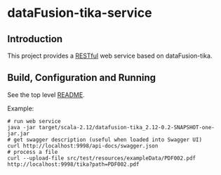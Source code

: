 # dataFusion-tika-service

## Introduction

This project provides a [RESTful](https://en.wikipedia.org/wiki/Representational_state_transfer) web service based on dataFusion-tika.

## Build, Configuration and Running

See the top level [README](../README.md).

Example:

    # run web service
    java -jar target/scala-2.12/datafusion-tika_2.12-0.2-SNAPSHOT-one-jar.jar
    # get swagger description (useful when loaded into Swagger UI)
    curl http://localhost:9998/api-docs/swagger.json
    # process a file
    curl --upload-file src/test/resources/exampleData/PDF002.pdf http://localhost:9998/tika?path=PDF002.pdf
